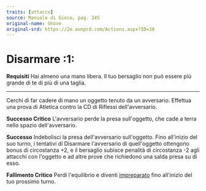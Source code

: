 ```yaml
---
traits: [attacco]
source: Manuale di Gioco, pag. 245
original-name: Shove
original-srd: https://2e.aonprd.com/Actions.aspx?ID=38
---
```


# Disarmare :1:

**Requisiti** Hai almeno una mano libera. Il tuo bersaglio non può essere più
grande di te di più di una taglia.

---

Cerchi di far cadere di mano un oggetto tenuto da un avversario. Effettua una
prova di Atletica contro la CD di Riflessi dell'avversario.

**Successo Critico** L'avversario perde la presa sull'oggetto, che cade a terra
nello spazio dell'avversario.

**Successo** Indebolisci la presa dell'avversario sull'oggetto. Fino all'inizio
del suo turno, i tentativi di Disarmare l'avversario di quell'oggetto ottengono
bonus di circostanza +2, e il bersaglio subisce penalità di circostanza -2 agli
attacchi con l'oggetto e ad altre prove che richiedono una salda presa su di
esso.

**Fallimento Critico** Perdi l'equilibrio e diventi
[impreparato](/condizioni/impreparato) fino all'inizio del tuo prossimo turno.
